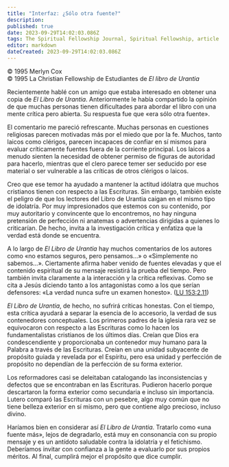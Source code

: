 ```yaml
---
title: "Interfaz: ¿Sólo otra fuente?"
description: 
published: true
date: 2023-09-29T14:02:03.086Z
tags: The Spiritual Fellowship Journal, Spiritual Fellowship, article
editor: markdown
dateCreated: 2023-09-29T14:02:03.086Z
---
```


<p class="v-card v-sheet theme--light grey lighten-3 px-2">© 1995 Merlyn Cox<br>© 1995 La Christian Fellowship de Estudiantes de <i>El libro de Urantia</i></p>


Recientemente hablé con un amigo que estaba interesado en obtener una copia de _El Libro de Urantia_. Anteriormente le había compartido la opinión de que muchas personas tienen dificultades para abordar el libro con una mente crítica pero abierta. Su respuesta fue que «era sólo otra fuente».

El comentario me pareció refrescante. Muchas personas en cuestiones religiosas parecen motivadas más por el miedo que por la fe. Muchos, tanto laicos como clérigos, parecen incapaces de confiar en sí mismos para evaluar críticamente fuentes fuera de la corriente principal. Los laicos a menudo sienten la necesidad de obtener permiso de figuras de autoridad para hacerlo, mientras que el clero parece temer ser seducido por ese material o ser vulnerable a las críticas de otros clérigos o laicos.

Creo que ese temor ha ayudado a mantener la actitud idólatra que muchos cristianos tienen con respecto a las Escrituras. Sin embargo, también existe el peligro de que los lectores del Libro de Urantia caigan en el mismo tipo de idolatría. Por muy impresionados que estemos con su contenido, por muy autoritario y convincente que lo encontremos, no hay ninguna pretensión de perfección ni anatemas o advertencias dirigidas a quienes lo criticarían. De hecho, invita a la investigación crítica y enfatiza que la verdad está donde se encuentra.

A lo largo de _El Libro de Urantia_ hay muchos comentarios de los autores como «no estamos seguros, pero pensamos...» o «Simplemente no sabemos...». Ciertamente afirma haber venido de fuentes elevadas y que el contenido espiritual de su mensaje resistirá la prueba del tiempo. Pero también invita claramente a la interacción y la crítica reflexivas. Como se cita a Jesús diciendo tanto a los antagonistas como a los que serían defensores: «La verdad nunca sufre un examen honesto». ([LU 153:2.11](/es/The_Urantia_Book/153#p2_11))

_El Libro de Urantia_, de hecho, no sufrirá críticas honestas. Con el tiempo, esta crítica ayudará a separar la esencia de lo accesorio, la verdad de sus contenedores conceptuales. Los primeros padres de la iglesia rara vez se equivocaron con respecto a las Escrituras como lo hacen los fundamentalistas cristianos de los últimos días. Creían que Dios era condescendiente y proporcionaba un contenedor muy humano para la Palabra a través de las Escrituras. Creían en una unidad subyacente de propósito guiada y revelada por el Espíritu, pero esa unidad y perfección de propósito no dependían de la perfección de su forma exterior.

Los reformadores casi se deleitaban catalogando las inconsistencias y defectos que se encontraban en las Escrituras. Pudieron hacerlo porque descartaron la forma exterior como secundaria e incluso sin importancia. Lutero comparó las Escrituras con un pesebre, algo muy común que no tiene belleza exterior en sí mismo, pero que contiene algo precioso, incluso divino.

Haríamos bien en considerar así _El Libro de Urantia_. Tratarlo como «una fuente más», lejos de degradarlo, está muy en consonancia con su propio mensaje y es un antídoto saludable contra la idolatría y el fetichismo. Deberíamos invitar con confianza a la gente a evaluarlo por sus propios méritos. Al final, cumplirá mejor el propósito que dice cumplir.

